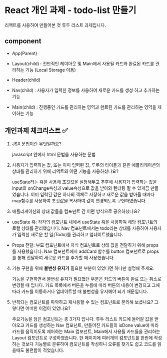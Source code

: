 # React 개인 과제 - todo-list 만들기

리액트를 사용하여 만들어본 첫 투두 리스트 과제입니다. 

## component 

- App(Parent)

- Layout(child) : 전반적인 레이아웃 및 Main에서 사용될 카드와 완료된 카드를 관리하는 기능 (Local Storage 이용)

- Header(child)

- Nav(child) : 사용자가 입력한 정보를 사용하여 새로운 카드를 생성 하고 추가하는 기능
    
- Main(child) : 진행중인 카드를 관리하는 영역과 완료된 카드를 관리하는 영역을 제어하는 기능

 
## 개인과제 체크리스트 ✅

1. JSX 문법이란 무엇일까요?

      javascript 안에서 html 문법을 사용하는 문법

2. 사용자가 입력하는 값, 또는 이미 입력된 값, 투두의 타이들과 같은 애플리케이션의 상태를 관리하기 위해 리액트의 어떤 기능을 사용하셨나요?

    useState라는 훅을 사용해 초깃값을 설정해두고 추후에 사용자가 입력하는 값을 input의 onChange속성과 value속성으로 값을 받아와 렌더링 될 수 있게끔 만들었습니다. 이미 입력된 값은 하나의 객체로 저장하고 새로운 값을 받아올 때마다 map함수를 사용하여 초깃값을 복사하여 값이 변경되도록 구현하였습니다.


3. 애플리케이션의 상태 값들을 컴포넌트 간 어떤 방식으로 공유하셨나요?
- useState 훅: 각각의 컴포넌트 내에서 useState 훅을 사용하여 해당 컴포넌트의 로컬 상태를 관리했습니다. Nav 컴포넌트에서는 todo라는 상태를 사용하여 사용자가 입력한 새로운 할 일(Todo)를 관리하고 업데이트했습니다.

- Props 전달: 부모 컴포넌트에서 자식 컴포넌트로 상태 값을 전달하기 위해 props를 사용했습니다. Nav 컴포넌트에서 addCard 함수를 button 컴포넌트로 props를 통해 전달하여 새로운 카드를 추가할 때 사용했습니다.


4. 기능 구현을 위해 **불변성 유지가** 필요한 부분이 있었다면 하나만 설명해 주세요.
   
    기능을 구현하면서 불변성 유지가 필요했던 부분은 카드의 버튼이 완료 또는 취소로 변경될 때 입니다. 카드 목록에서 버튼을 누름에 따라 버튼의 내용이 변경되고 그에 따라 카드를 이동하거나 업데이트할 때 불변성을 유지해야 되기 때문입니다.

5.  반복되는 컴포넌트를 파악하고 재사용할 수 있는 컴포넌트로 분리해 보셨나요? 그렇다면 어떠한 이점이 있었나요?
       
       주요기능을 담은 컴포넌트는 총 3가지 입니다.
         투두 리스트 카드에 들어갈 값을 받아오고 카드를 생성하는 Nav 컴포넌트, 만들어진 카드들의 isDone value에 따라 카드를 움직이도록 제어하는 Main 컴포넌트, Main에서 사용될 카드들을 관리하는 Layout 컴포넌트로 구성하였습니다.
         한 페이지에 여러개의 컴포넌트를 한번에 작성하는 것보다 기능별로 분류하여 컴포넌트를 작성하니 오류를 찾기도 쉽고 코드를 읽을때도 불편함이 적었습니다. 
